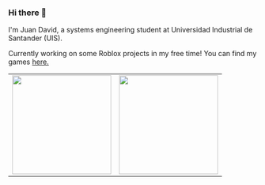 ### Hi there 👋

I'm Juan David, a systems engineering student at Universidad Industrial de Santander (UIS).

Currently working on some Roblox projects in my free time! You can find my games <a href="https://www.roblox.com/groups/11529724/Untethered-Games">here.</a>

<table align="center">
  <tr>
    <td>
      <a href="https://github.com/UntetheredJ">
        <img height=200 src="https://github-readme-stats.vercel.app/api?username=UntetheredJ&show_icons=true&hide_border=true&theme=radical" />
      </a>
    </td>
    <td>
      <a href="https://github.com/UntetheredJ">
        <img height=200 src="https://github-readme-stats.vercel.app/api/top-langs?username=UntetheredJ&layout=compact&langs_count=8&hide_border=true&card_width=320&theme=radical" />
      </a>
    </td>
  </tr>
</table>

<!--
**UntetheredJ/UntetheredJ** is a ✨ _special_ ✨ repository because its `README.md` (this file) appears on your GitHub profile.

Here are some ideas to get you started:

- 🔭 I’m currently working on ...
- 🌱 I’m currently learning ...
- 👯 I’m looking to collaborate on ...
- 🤔 I’m looking for help with ...
- 💬 Ask me about ...
- 📫 How to reach me: ...
- 😄 Pronouns: ...
- ⚡ Fun fact: ...
-->
